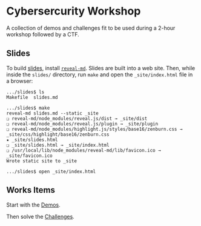 # Cybersercurity Workshop

A collection of demos and challenges fit to be used during a 2-hour workshop followed by a CTF.

## Slides

To build [slides](./slides), install [`reveal-md`](https://github.com/webpro/reveal-md).
Slides are built into a web site.
Then, while inside the `slides/` directory, run `make` and open the `_site/index.html` file in a browser:

```console
.../slides$ ls
Makefile  slides.md

.../slides$ make
reveal-md slides.md --static _site
❏ reveal-md/node_modules/reveal.js/dist → _site/dist
❏ reveal-md/node_modules/reveal.js/plugin → _site/plugin
❏ reveal-md/node_modules/highlight.js/styles/base16/zenburn.css → _site/css/highlight/base16/zenburn.css
★ _site/slides.html
❏ _site/slides.html → _site/index.html
❏ /usr/local/lib/node_modules/reveal-md/lib/favicon.ico → _site/favicon.ico
Wrote static site to _site

.../slides$ open _site/index.html
```

## Works Items

Start with the [Demos](./demos/).

Then solve the [Challenges](./challenges/).
